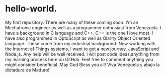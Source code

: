 # hello-world.
My first repository. There are many of these coming soon.
I'm an Mechatronic engineer as well as a programmer enthusiast from Venezuela. I have a background in C language and C++. C++ is the one I love most. I have also programmed in OptoScript as well as Qlarity Object Oriented language. These come from my industrial background.
Now working with the Internet of Things systems, I want to get a new journey, JavaScript and Node.js. Any help will be well received. I will post code,ideas,anything from my learning process here on GitHub. Feel free to comment anything you might consider beneficial. May God Bless you all! Viva Venezuela y abajo la dictadura de Maduro!!
